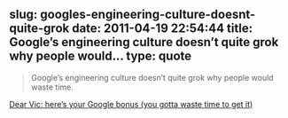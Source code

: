 slug: googles-engineering-culture-doesnt-quite-grok
date: 2011-04-19 22:54:44
title: Google’s engineering culture doesn’t quite grok why people would...
type: quote
---

> Google’s engineering culture doesn’t quite grok why people would waste time.

[Dear Vic: here’s your Google bonus (you gotta waste time to get it)](http://scobleizer.com/2011/04/10/dear-vic-heres-your-google-bonus/)
